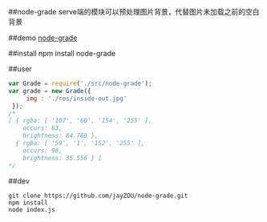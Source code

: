 ##node-grade
serve端的模块可以预处理图片背景，代替图片未加载之前的空白背景

##demo
[node-grade][1]

##install
npm install node-grade

##user
```javascript
var Grade = require('./src/node-grade');
var grade = new Grade({
     img : './res/inside-out.jpg'
 });
/*
[ { rgba: [ '107', '60', '154', '255' ],
    occurs: 63,
    brightness: 84.769 },
  { rgba: [ '59', '1', '152', '255' ],
    occurs: 98,
    brightness: 35.556 } ]
*/
```

##dev

    git clone https://github.com/jayZOU/node-grade.git
    npm install
    node index.js

  [1]: http://jayzou.github.io/demo/node-grade/index.html